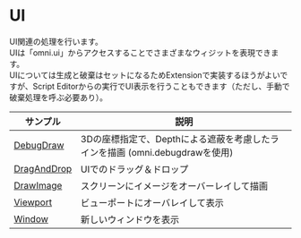 # UI

UI関連の処理を行います。     
UIは「omni.ui」からアクセスすることでさまざまなウィジットを表現できます。     
UIについては生成と破棄はセットになるためExtensionで実装するほうがよいですが、Script Editorからの実行でUI表示を行うこともできます（ただし、手動で破棄処理を呼ぶ必要あり）。     

|サンプル|説明|     
|---|---|     
|[DebugDraw](./DebugDraw/readme.md)|3Dの座標指定で、Depthによる遮蔽を考慮したラインを描画 (omni.debugdrawを使用)|     
|[DragAndDrop](./DragAndDrop/readme.md)|UIでのドラッグ＆ドロップ|     
|[DrawImage](./DrawImage/readme.md)|スクリーンにイメージをオーバーレイして描画|     
|[Viewport](./Viewport/readme.md)|ビューポートにオーバレイして表示|     
|[Window](./Window/readme.md)|新しいウィンドウを表示|     
